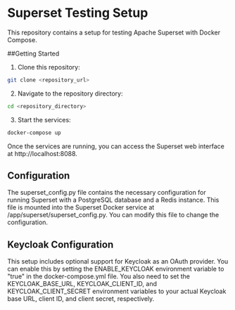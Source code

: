 # Superset Testing Setup

This repository contains a setup for testing Apache Superset with Docker Compose.

##Getting Started

1. Clone this repository:

```bash
git clone <repository_url>
```

2. Navigate to the repository directory:
```bash
cd <repository_directory>
```

3. Start the services:
```bash
docker-compose up
```

Once the services are running, you can access the Superset web interface at http://localhost:8088.

## Configuration
The superset_config.py file contains the necessary configuration for running Superset with a PostgreSQL database and a Redis instance. This file is mounted into the Superset Docker service at /app/superset/superset_config.py. You can modify this file to change the configuration.

## Keycloak Configuration
This setup includes optional support for Keycloak as an OAuth provider. You can enable this by setting the ENABLE_KEYCLOAK environment variable to "true" in the docker-compose.yml file. You also need to set the KEYCLOAK_BASE_URL, KEYCLOAK_CLIENT_ID, and KEYCLOAK_CLIENT_SECRET environment variables to your actual Keycloak base URL, client ID, and client secret, respectively.
